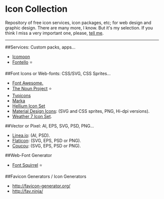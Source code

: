 Icon Collection
===============

Repository of free icon services, icon packages, etc; for web design and graphic design. There are many more, I know. But it's my selection. If you think I miss a very important one, please, [tell me](bravo@graficos.net).
- - -

##Services: Custom packs, apps...

* [Icomoon](https://icomoon.io/)
* [Fontello](http://fontello.com/) :star:

##Font Icons or Web-fonts: CSS/SVG, CSS Sprites...

* [Font Awesome.](http://fontawesome.io/icons/)
* [The Noun Project](http://thenounproject.com/) :star:
* [Typicons](http://typicons.com/)
* [Marka](http://fian.my.id/marka/icons.html)
* [Hellium Icon Set](http://tympanus.net/codrops/2014/10/10/freebie-helium-icon-set/)
* [Material Design Icons](https://github.com/google/material-design-icons/releases/tag/1.0.0): (SVG and CSS sprites, PNG, Hi-dpi versions).
* [Weather 7 Icon Set](http://www.pixeden.com/icon-fonts/weather-7-icon-font-set).

##Vector or Pixel: AI, EPS, SVG, PSD, PNG...

* [Linea.io](http://linea.io/): (AI, PSD).
* [Flaticon](http://www.flaticon.com/): (SVG, EPS, PSD or PNG).
* [Coucou](http://www.coucouicons.com/): (SVG, EPS, PSD or PNG).

##Web-Font Generator

* [Font Squirrel](http://www.fontsquirrel.com/tools/webfont-generator) :star:

##Favicon Generators / Icon Generators

* http://favicon-generator.org/
* http://fav.ninja/
